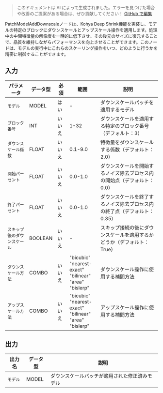 > このドキュメントは AI によって生成されました。エラーを見つけた場合や改善のご提案がある場合は、ぜひ貢献してください！ [GitHub で編集](https://github.com/Comfy-Org/embedded-docs/blob/main/comfyui_embedded_docs/docs/PatchModelAddDownscale/ja.md)

PatchModelAddDownscaleノードは、Kohya Deep Shrink機能を実装し、モデルの特定のブロックにダウンスケールとアップスケール操作を適用します。処理中の中間特徴量の解像度を一時的に低下させ、その後元のサイズに復元することで、品質を維持しながらパフォーマンスを向上させることができます。このノードは、モデルの実行中にこれらのスケーリング操作をいつ、どのように行うかを精密に制御することができます。

## 入力

| パラメータ | データ型 | 必須 | 範囲 | 説明 |
|-----------|-----------|----------|-------|-------------|
| `モデル` | MODEL | はい | - | ダウンスケールパッチを適用するモデル |
| `ブロック番号` | INT | いいえ | 1-32 | ダウンスケールを適用する特定のブロック番号（デフォルト：3） |
| `ダウンスケール係数` | FLOAT | いいえ | 0.1-9.0 | 特徴量をダウンスケールする係数（デフォルト：2.0） |
| `開始パーセント` | FLOAT | いいえ | 0.0-1.0 | ダウンスケールを開始するノイズ除去プロセス内の開始点（デフォルト：0.0） |
| `終了パーセント` | FLOAT | いいえ | 0.0-1.0 | ダウンスケールを終了するノイズ除去プロセス内の終了点（デフォルト：0.35） |
| `スキップ後のダウンスケール` | BOOLEAN | いいえ | - | スキップ接続の後にダウンスケールを適用するかどうか（デフォルト：True） |
| `ダウンスケール方法` | COMBO | いいえ | "bicubic"<br>"nearest-exact"<br>"bilinear"<br>"area"<br>"bislerp" | ダウンスケール操作に使用する補間方法 |
| `アップスケール方法` | COMBO | いいえ | "bicubic"<br>"nearest-exact"<br>"bilinear"<br>"area"<br>"bislerp" | アップスケール操作に使用する補間方法 |

## 出力

| 出力名 | データ型 | 説明 |
|-------------|-----------|-------------|
| `モデル` | MODEL | ダウンスケールパッチが適用された修正済みモデル |
